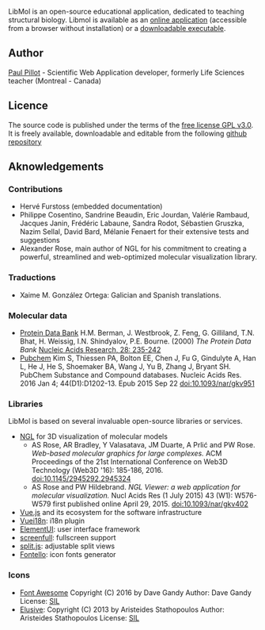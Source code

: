 LibMol is an open-source educational application, dedicated to teaching structural biology.
Libmol is available as an [online application](https://libmol.org) (accessible from a browser without installation) or a [downloadable executable](https://libmol.org/downloads).

## Author
[Paul Pillot](mailto:paul.pillot@libmol.org) - Scientific Web Application developer, formerly Life Sciences teacher (Montreal - Canada)


## Licence
The source code is published under the terms of the [free license GPL v3.0](https://www.gnu.org/licenses/gpl.html). It is freely available, downloadable and editable from the following [github repository](https://github.com/ppillot/libmol)

## Aknowledgements
### Contributions
- Hervé Furstoss (embedded documentation)
- Philippe Cosentino, Sandrine Beaudin, Eric Jourdan, Valérie Rambaud,  Jacques Janin, Frédéric Labaune, Sandra Rodot, Sébastien Gruszka, Nazim Sellal, David Bard, Mélanie Fenaert for their extensive tests and suggestions
- Alexander Rose, main author of NGL for his commitment to creating a powerful, streamlined and web-optimized molecular visualization library.

### Traductions
- Xaime M. González Ortega: Galician and Spanish translations.

### Molecular data
- [Protein Data Bank](https://www.rcsb.org)
H.M. Berman, J. Westbrook, Z. Feng, G. Gilliland, T.N. Bhat, H. Weissig, I.N. Shindyalov, P.E. Bourne.
(2000) _The Protein Data Bank_ [Nucleic Acids Research, 28: 235-242](https://www.ncbi.nlm.nih.gov/pmc/articles/PMC102472/)
- [Pubchem](https://pubchem.ncbi.nlm.nih.gov/)
Kim S, Thiessen PA, Bolton EE, Chen J, Fu G, Gindulyte A, Han L, He J, He S, Shoemaker BA, Wang J, Yu B, Zhang J, Bryant SH. PubChem Substance and Compound databases. Nucleic Acids Res. 2016 Jan 4; 44(D1):D1202-13. Epub 2015 Sep 22 [doi:10.1093/nar/gkv951](http://dx.doi.org/10.1093/nar/gkv951)

### Libraries
LibMol is based on several invaluable open-source libraries or services.
- [NGL](https://github.com/arose/ngl) for 3D visualization of molecular models
  - AS Rose, AR Bradley, Y Valasatava, JM Duarte, A Prlić and PW Rose. _Web-based molecular graphics for large complexes._ ACM Proceedings of the 21st International Conference on Web3D Technology (Web3D '16): 185-186, 2016. [doi:10.1145/2945292.2945324](http://dx.doi.org/10.1145/2945292.2945324)
  - AS Rose and PW Hildebrand. _NGL Viewer: a web application for molecular visualization._ Nucl Acids Res (1 July 2015) 43 (W1): W576-W579 first published online April 29, 2015. [doi:10.1093/nar/gkv402](https://doi.org/10.1093/nar/gkv402)
- [Vue.js](https://vuejs.org/) and its ecosystem for the software infrastructure
- [Vuei18n](https://github.com/kazupon/vue-i18n): i18n plugin
- [ElementUI](http://element.eleme.io/#/en-US): user interface framework
- [screenfull](https://www.npmjs.com/package/screenfull): fullscreen support
- [split.js](https://nathancahill.github.io/Split.js/): adjustable split views
- [Fontello](http://fontello.com): icon fonts generator

### Icons
- [Font Awesome](http://fortawesome.github.com/Font-Awesome/)
   Copyright (C) 2016 by Dave Gandy
   Author:    Dave Gandy
   License:   [SIL](http://scripts.sil.org/OFL)
- [Elusive](http://aristeides.com/):
   Copyright (C) 2013 by Aristeides Stathopoulos
   Author:    Aristeides Stathopoulos
   License:   [SIL](http://scripts.sil.org/OFL)